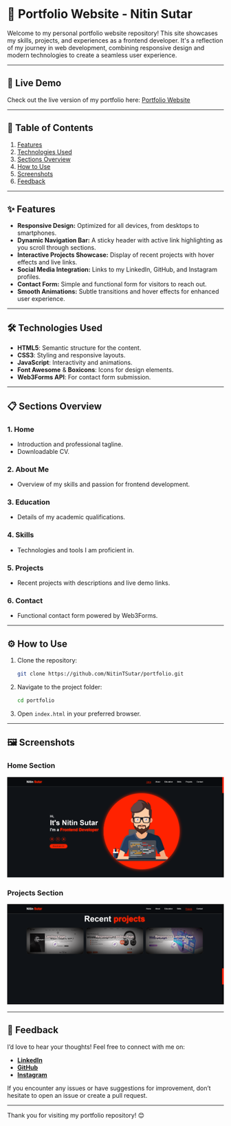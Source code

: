 # 🚀 Portfolio Website - Nitin Sutar

Welcome to my personal portfolio website repository! This site showcases my skills, projects, and experiences as a frontend developer. It's a reflection of my journey in web development, combining responsive design and modern technologies to create a seamless user experience.

---

## 🌟 Live Demo
Check out the live version of my portfolio here: [Portfolio Website](https://nitin-sutar-portfolio.netlify.app/)

---

## 📖 Table of Contents
1. [Features](#features)
2. [Technologies Used](#technologies-used)
3. [Sections Overview](#sections-overview)
4. [How to Use](#how-to-use)
5. [Screenshots](#screenshots)
6. [Feedback](#feedback)

---

## ✨ Features
- **Responsive Design:** Optimized for all devices, from desktops to smartphones.
- **Dynamic Navigation Bar:** A sticky header with active link highlighting as you scroll through sections.
- **Interactive Projects Showcase:** Display of recent projects with hover effects and live links.
- **Social Media Integration:** Links to my LinkedIn, GitHub, and Instagram profiles.
- **Contact Form:** Simple and functional form for visitors to reach out.
- **Smooth Animations:** Subtle transitions and hover effects for enhanced user experience.

---

## 🛠️ Technologies Used
- **HTML5**: Semantic structure for the content.
- **CSS3**: Styling and responsive layouts.
- **JavaScript**: Interactivity and animations.
- **Font Awesome** & **Boxicons**: Icons for design elements.
- **Web3Forms API**: For contact form submission.

---

## 📋 Sections Overview
### 1. **Home**
- Introduction and professional tagline.
- Downloadable CV.

### 2. **About Me**
- Overview of my skills and passion for frontend development.

### 3. **Education**
- Details of my academic qualifications.

### 4. **Skills**
- Technologies and tools I am proficient in.

### 5. **Projects**
- Recent projects with descriptions and live demo links.

### 6. **Contact**
- Functional contact form powered by Web3Forms.

---

## ⚙️ How to Use
1. Clone the repository:
   ```bash
   git clone https://github.com/NitinTSutar/portfolio.git
   ```
2. Navigate to the project folder:
   ```bash
   cd portfolio
   ```
3. Open `index.html` in your preferred browser.

---

## 🖼️ Screenshots
### Home Section
![Home Section](./assets/home_screenshot.png)

### Projects Section
![Projects Section](./assets/projects_screenshot.png)

---

## 💬 Feedback
I’d love to hear your thoughts! Feel free to connect with me on:
- **[LinkedIn](https://www.linkedin.com/in/nitin-sutar-859a5b23a/)**
- **[GitHub](https://github.com/NitinTSutar)**
- **[Instagram](https://www.instagram.com/__.nitin_sutar__/)**

If you encounter any issues or have suggestions for improvement, don’t hesitate to open an issue or create a pull request.

---

Thank you for visiting my portfolio repository! 😊
